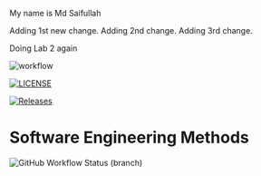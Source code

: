 My name is Md Saifullah

Adding 1st new change.
Adding 2nd change.
Adding 3rd change.

Doing Lab 2 again

![workflow](https://github.com/MdSaifullah80/sem2/actions/workflows/main.yml/badge.svg)


[![LICENSE](https://img.shields.io/github/license/MdSaifullah80/sem2.svg?style=flat-square)](https://github.com/MdSaifullah80/sem2/blob/master/LICENSE)

[![Releases](https://img.shields.io/github/release/MdSaifullah80/sem2/all.svg?style=flat-square)](https://github.com/MdSaifullah80/sem2/releases)


# Software Engineering Methods
![GitHub Workflow Status (branch)](https://img.shields.io/github/workflow/status/MdSaifullah80/sem2/main/develop?style=flat-square)

